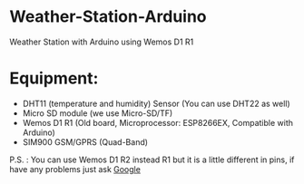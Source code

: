 # Weather-Station-Arduino
Weather Station with Arduino using Wemos D1 R1

# Equipment:
- DHT11 (temperature and humidity) Sensor (You can use DHT22 as well)
- Micro SD module (we use Micro-SD/TF) 
- Wemos D1 R1 (Old board, Microprocessor: ESP8266EX, Compatible with Arduino)
- SIM900 GSM/GPRS (Quad-Band)

P.S. : You can use Wemos D1 R2 instead R1 but it is a little different in pins, if have any problems just ask [Google](https://www.Google.com/)
